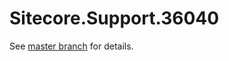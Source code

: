# Sitecore.Support.36040

See [master branch](https://github.com/sitecoresupport/Sitecore.Support.36040) for details.